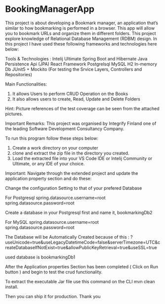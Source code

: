 # BookingManagerApp

This project is about developing a Bookmark manager, an application that’s similar to how bookmarking is performed in a browser. This app will allow you to bookmark URLs and organize them in different folders.
This project explore knowledge of Relational Database Management (RDBM) design. In this project I have used these following frameworks and technologies here below:

Tools & Technologies :
Intelij Ultimate
Spring Boot and Hibernate
Java Persistence Api (JPA)
React Framework
Postgrelsql
MySQL
H2 In-memory Db
JUnit5 + Mockito (For testing the Srvice Layers, Controllers and Repositories)

Main Functionalities: 
1. It allows Users to perform CRUD Operation on the Books
2. It also allows users to create, Read, Update and Delete Folders

Hint: Picture references of the test coverage can be seen from the attached pictures.

Important Remarks: This project was organised by Integrify Finland one of the leading Software Development Consultancy Company.

To run this program follow these steps below:
1. Create a work directory on your computer
2. clone and extract the zip file in the directory you created.
3. Load the extracted file into your VS Code IDE or Intelij Community or Ultimate, or any IDE of your choice.

Important: Navigate through the extended project and update the application property section and do these:

Change the configuration Setting to that of your prefered Database

For Postgresql
spring.datasource.username=root
spring.datasource.password=root

Create a database in your Postgresql first and name it, bookmarkingDb2

For MySQL
spring.datasource.username=root
spring.datasource.password=root

The Database will be Automatically Created because of this :
?useUnicode=true&useLegacyDatetimeCode=false&serverTimezone\=UTC&createDatabaseIfNotExist=true&allowPublicKeyRetrieval=true&useSSL=true

used database is bookmarkingDb1

After the Application properties Section has been completed ( Click on Run button ) and begin to test the crud functionality.

To extract the executable Jar file use this command on the CLI 
mvn clean install. 

Then you can ship it for production. Thank you 



